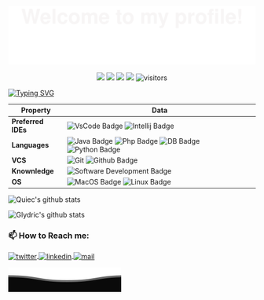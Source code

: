 

![](assets/Bottom_up.svg)

<!--   my-icons -->
<p align="center">
    <a href="https://github.com/Glydric/Glydric"><img src="https://img.shields.io/badge/status-updating-brightgreen.svg"></a>
    <a href="https://github.com/python/cpython"><img src="https://img.shields.io/badge/Python-3.10-FFD93F.svg"></a>
    <a href="https://github.com/Glydric/Glydric/stargazers"><img src="https://img.shields.io/github/stars/Glydric/Glydric.svg?logo=github"></a>
    <a href="https://github.com/Glydric/Glydric/network/members"><img src="https://img.shields.io/github/forks/Glydric/Glydric.svg?color=blue&logo=github"></a>
    <img src="https://visitor-badge.laobi.icu/badge?page_id=Glydric.Glydric" alt="visitors"/>   
</p>

<!--   my-header-img -->
<!-- ![](./src/header_.png) -->

[![Typing SVG](https://readme-typing-svg.herokuapp.com?&center=true&vCenter=true&width=600&lines=+I+am+Leonardo+Migliorelli;+Unicam+BSc+IT+student;Always+keep+learning+;+)](https://git.io/typing-svg)


Property | Data
--- | --- 
**Preferred IDEs**  |![VsCode Badge](https://img.shields.io/badge/-VS%20Code-2088FF?style=flat&logo=VisualStudioCode&logoColor=white) ![Intellij Badge](https://img.shields.io/badge/-IntelliJ-2088FF?style=flat&logo=IntellijIdea&logoColor=white)
**Languages**  | ![Java Badge](https://img.shields.io/badge/-Java-2088FF?style=flat&logo=java&logoColor=white) ![Php Badge](https://img.shields.io/badge/-PHP-2088FF?style=flat&logo=PHP&logoColor=white) ![DB Badge](https://img.shields.io/badge/MySql-2088FF.svg?logo=MySql&logoColor=white) ![Python Badge](https://img.shields.io/badge/-Python-2088FF?style=flat&logo=Python&logoColor=white) 
**VCS** | ![Git](https://img.shields.io/badge/-Git%20-2088FF?style=flat&logo=Git&logoColor=white) ![Github Badge](https://img.shields.io/badge/-Github%20-2088FF?style=flat&logo=Github&logoColor=white) 
**Knownledge**  | ![Software Development Badge](https://img.shields.io/badge/-Software%20Development-FF6600?style=flat&logoColor=white) <!-- ![IT Security](https://img.shields.io/badge/-IT%20Security-FF6600?style=flat&logoColor=white) -->
**OS**  | ![MacOS Badge](https://img.shields.io/badge/MacOS-000000.svg?logo=apple) ![Linux Badge](https://img.shields.io/badge/Linux-000000?style=flat&logo=Linux&logoColor=white)


<!--   GitHub stats graph -->

![Quiec's github stats](https://github-readme-stats.vercel.app/api/top-langs/?username=Glydric&theme=radical&layout=compact)

![Glydric's github stats](https://github-readme-streak-stats.herokuapp.com/?user=Glydric)

<!-- 
<div align="left"> 

### You are visitor Nº
</div>
<div align="right"> 

![](https://profile-counter.glitch.me/Glydric/count.svg)

</div>

Visitors Counting started on **2 feb 2022**
 -->
### 📫 How to Reach me:

<a href="https://twitter.com/Glydric" target="blank">
  <img align="center" src="https://raw.githubusercontent.com/Glydric/Glydric/master/assets/twitter.svg" alt="twitter" height="40" width="40" />
</a>
<a href="https://www.linkedin.com/in/Glydric" target="blank">
  <img align="center" src="https://raw.githubusercontent.com/Glydric/Glydric/master/assets/linkedin.svg" alt="linkedin" height="40" width="40" />
</a>
<a href="mailto:leo@miglio.dev" target="blank">
  <img align="center" src="https://raw.githubusercontent.com/Glydric/Glydric/master/assets/newmail.svg" alt="mail" height="40" width="40" />
</a>

![](assets/Bottom_down.svg)